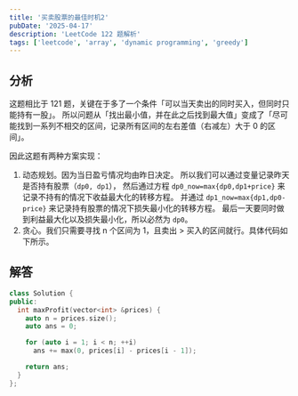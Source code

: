 ```yaml
---
title: '买卖股票的最佳时机2'
pubDate: '2025-04-17'
description: 'LeetCode 122 题解析'
tags: ['leetcode', 'array', 'dynamic programming', 'greedy']
---
```


## 分析

这题相比于 121 题，关键在于多了一个条件「可以当天卖出的同时买入，但同时只能持有一股」。
所以问题从「找出最小值，并在此之后找到最大值」变成了「尽可能找到一系列不相交的区间，记录所有区间的左右差值（右减左）大于 $0$
的区间」。

因此这题有两种方案实现：

1. 动态规划。因为当日盈亏情况均由昨日决定。
   所以我们可以通过变量记录昨天是否持有股票（`dp0, dp1`），
   然后通过方程 `dp0_now=max{dp0,dp1+price}` 来记录不持有的情况下收益最大化的转移方程。
   并通过 `dp1_now=max{dp1,dp0-price}` 来记录持有股票的情况下损失最小化的转移方程。
   最后一天要同时做到利益最大化以及损失最小化，所以必然为 `dp0`。
2. 贪心。我们只需要寻找 n 个区间为 $1$，且卖出 $>$ 买入的区间就行。具体代码如下所示。

## 解答

```cpp
class Solution {
public:
  int maxProfit(vector<int> &prices) {
    auto n = prices.size();
    auto ans = 0;

    for (auto i = 1; i < n; ++i)
      ans += max(0, prices[i] - prices[i - 1]);

    return ans;
  }
};
```
